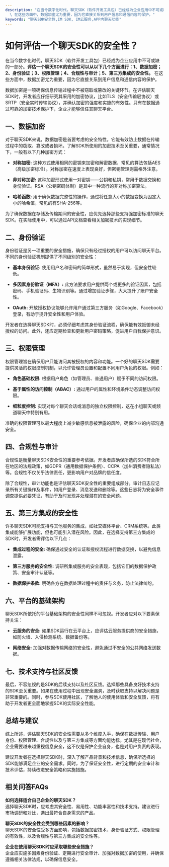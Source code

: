 ```yaml
---
description: "在当今数字化时代，聊天SDK（软件开发工具包）已经成为企业应用中不可或缺的一部分。**评估一个聊天SDK的安全性可以从以下几个方面进行：1、数据加密；2、身份验证；3、权限管理；4、合规性与审计；5、第三方集成的安全性。**\
  \ 在这些方面中，数据加密尤为重要，因为它直接关系到用户信息和通信内容的保护。"
keywords: "聊天SDK安全性,IM SDK, IM云服务,APP内聊天功能"
---
```

# 如何评估一个聊天SDK的安全性？

在当今数字化时代，聊天SDK（软件开发工具包）已经成为企业应用中不可或缺的一部分。**评估一个聊天SDK的安全性可以从以下几个方面进行：1、数据加密；2、身份验证；3、权限管理；4、合规性与审计；5、第三方集成的安全性。** 在这些方面中，数据加密尤为重要，因为它直接关系到用户信息和通信内容的保护。

数据加密是一项确保信息传输过程中不被窃取或篡改的关键环节。在评估聊天SDK时，开发者应仔细研究其采用的加密协议，比如TLS（安全传输层协议）或SRTP（安全实时传输协议），并确认加密的强度和实施的有效性。只有在数据通过可靠的加密技术保护下，企业才能够信任其聊天平台。

## **一、数据加密**

对于聊天SDK来说，数据加密是首要考虑的安全特性。它能有效防止数据在传输过程中的窃取、篡改或者损坏。了解SDK所使用的加密技术至关重要，通常情况下，一般有以下几种加密方式：

- **对称加密:** 这种方式使用相同的密钥来加密和解密数据，常见的算法包括AES（高级加密标准）。对称加密在速度上表现良好，但密钥管理则需格外注意。
  
- **非对称加密:** 这种加密形式使用一对密钥——公钥和私钥，常用于数据交换和身份验证。RSA（公钥密码体制）是其中一种流行的非对称加密算法。
  
- **哈希函数:** 用于确保数据完整性的操作，通过将任意大小的数据变换为固定大小的哈希值，常见的有SHA-256等。

为了确保数据在存储及传输期间的安全性，应优先选择那些支持强加密标准的聊天SDK。在实际使用中，可以通过API文档查看相关加密技术的实现细节。

## **二、身份验证**

身份验证是另一项重要的安全措施，确保只有经过授权的用户可以访问聊天平台。不同的身份验证机制提供了不同级别的安全性：

- **基本身份验证:** 使用用户名和密码的简单形式，虽然易于实现，但安全性较低。

- **多因素身份验证（MFA）:** 此方法要求用户提供两个或更多的验证因素，包括密码、手机验证码、生物识别等。通过增加验证步骤，大大提升了账户安全性。

- **OAuth:** 开放授权协议能够允许用户通过第三方服务（如Google、Facebook）登录，有助于提升安全性和用户体验。

开发者在选择聊天SDK时，必须仔细考虑其身份验证流程，确保能有效抵御未经授权的访问。此外，还应定期检查和更新用户密码策略，促进用户自我保护意识。

## **三、权限管理**

权限管理旨在确保用户只能访问其被授权的内容和功能。一个好的聊天SDK需要提供灵活的权限控制机制，以允许管理员设置和配置不同用户角色的权限。例如：

- **角色基础权限:** 根据用户角色（如管理员、普通用户）赋予不同的访问权限。

- **基于属性的访问控制（ABAC）:** 通过用户的属性和环境条件动态调整访问权限。

- **细粒度控制:** 实现对每个聊天会话或消息的独立权限控制，这在小组聊天或频道聊天中特别有用。

准确的权限管理可以最大程度上减少敏感信息被泄露的风险，确保企业的内部沟通安全。

## **四、合规性与审计**

合规性是衡量聊天SDK安全性的重要参考依据。开发者应确保所选的SDK符合所在地区的法规政策，如GDPR（通用数据保护条例）、CCPA（加州消费者隐私法）等。合规性不仅关乎法律责任，更影响用户对品牌的信任度。

除了合规性，审计功能也是评估聊天SDK安全性的重要组成部分。审计日志应记录所有关键操作及事件，如用户登录、消息发送和删除等。这些日志将为安全事件调查提供必要凭证，有助于及时发现并处理潜在的安全问题。

## **五、第三方集成的安全性**

许多聊天SDK可能支持与其他服务的集成，如社交媒体平台、CRM系统等。此类集成能够扩展功能，但也可能引入潜在风险。因此，在选择支持第三方集成的SDK时，开发者需评估以下几点：

- **集成过程的安全:** 确保通过安全的认证和授权流程进行数据交换，以避免信息泄露。

- **第三方服务的安全性:** 调研所集成服务的安全表现，包括它们的数据保护政策、安全审计认证等。

- **数据保护条款:** 明确各方在数据处理过程中的责任与义务，防止法律纠纷。

## **六、平台的基础架构**

聊天SDK所依托的平台基础架构的安全性同样不可忽视。开发者应对以下要素保持关注：

- **云服务的安全:** 如果SDK运行在云平台上，应评估云服务提供商的安全措施，如防火墙、入侵检测系统、数据备份等。

- **网络安全:** 加强对数据传输网络的安全性，避免通过不安全的公共网络发送数据。

## **七、技术支持与社区反馈**

最后，不容忽视的是SDK的后续支持以及社区反馈。选择那些具备良好技术支持的SDK至关重要。如果在使用过程中出现安全漏洞，及时获取支持以解决问题是非常重要的。同时，参与SDK使用社区，了解他人的使用体验和安全反馈，将有助于开发者更全面地掌握SDK的实际安全性能。

## **总结与建议**

综上所述，评估聊天SDK的安全性需要从多个维度入手，确保在数据传输、用户身份、权限管理、合规性以及与第三方集成等方面均能达标。尤其是在现代社会，企业需要越来越重视信息安全，这不仅是保护企业自身，也是对用户负责的表现。

建议开发者在选择聊天SDK时，深入了解产品背景和技术信息，确保所选择的SDK能够满足企业的安全需求。同时，为了保证安全性，进行定期的安全审计和技术评估，持续改进安全策略和实施措施。

## **相关问答FAQs**

**如何选择适合自己企业的聊天SDK？**  
选择聊天SDK时，应考虑其安全性、易用性、功能丰富性和技术支持。建议进行市场调研和对比，选出最符合自身需求的产品。

**聊天SDK的安全性会受到哪些因素的影响？**  
聊天SDK的安全性受多方面影响，包括数据加密技术、身份验证方式、权限管理的有效性，以及合规性与第三方集成的安全性等。

**企业在使用聊天SDK时应采取哪些安全措施？**  
企业应实施多因素身份验证、定期进行安全审计、加强对数据加密的使用，并确保遵循相关法律法规，以确保信息安全。
